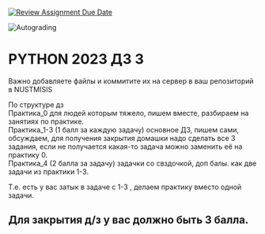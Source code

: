 [![Review Assignment Due Date](https://classroom.github.com/assets/deadline-readme-button-24ddc0f5d75046c5622901739e7c5dd533143b0c8e959d652212380cedb1ea36.svg)](https://classroom.github.com/a/6dAM1Md4)

![Autograding](https://github.com/nustmisis/practice-3-vancomm/actions/workflows/classroom.yml/badge.svg)

# PYTHON 2023 ДЗ 3
Важно добавляете файлы и коммитите их на сервер в ваш репозиторий в NUSTMISIS

По структуре дз <br>
Практика_0 для людей которым тяжело, пишем вместе, разбираем на занятиях по практике. <br>
Практика_1-3 (1 балл за каждую задачу) основное ДЗ, пишем сами, обсуждаем, для получения закрытия домашки надо сделать все 3 задания, если не получается какая-то задача можно заменить её на практику 0.<br>
Практика_4 (2 балла за задачу) задачки со свздочкой, доп балы. как две задачи из практики 1-3.<br>



Т.е. есть у вас затык в задаче с 1-3 , делаем практику вместо одной задачи.

## Для закрытия д/з у вас должно быть 3 балла.
